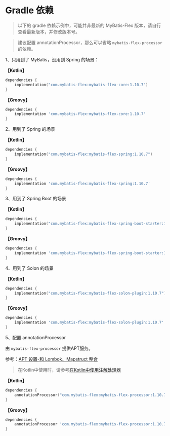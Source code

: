 # Gradle 依赖

> 以下的 gradle 依赖示例中，可能并非最新的 MyBatis-Flex 版本，请自行查看最新版本，并修改版本号。

> 建议配置 annotationProcessor，那么可以省略 `mybatis-flex-processor` 的依赖。

1、只用到了 MyBatis，没用到 Spring 的场景：

**【Kotlin】**

```kotlin
dependencies {
    implementation("com.mybatis-flex:mybatis-flex-core:1.10.7")
}
```

**【Groovy】**

```groovy
dependencies {
    implementation 'com.mybatis-flex:mybatis-flex-core:1.10.7'
}
```

2、用到了 Spring 的场景

**【Kotlin】**

```kotlin
dependencies {
    implementation("com.mybatis-flex:mybatis-flex-spring:1.10.7")
}
```

**【Groovy】**

```groovy
dependencies {
    implementation 'com.mybatis-flex:mybatis-flex-spring:1.10.7'
}
```

3、用到了 Spring Boot 的场景

**【Kotlin】**

```kotlin
dependencies {
    implementation("com.mybatis-flex:mybatis-flex-spring-boot-starter:1.10.7")
}
```

**【Groovy】**

```groovy
dependencies {
    implementation 'com.mybatis-flex:mybatis-flex-spring-boot-starter:1.10.7'
}
```


4、用到了 Solon 的场景

**【Kotlin】**

```kotlin
dependencies {
    implementation("com.mybatis-flex:mybatis-flex-solon-plugin:1.10.7")
}
```

**【Groovy】**

```groovy
dependencies {
    implementation 'com.mybatis-flex:mybatis-flex-solon-plugin:1.10.7'
}
```



5、配置 annotationProcessor

由 `mybatis-flex-processor` 提供APT服务。

参考：[APT 设置-和 Lombok、Mapstruct 整合](../others/apt.md)

> 在Kotlin中使用时，请参考[在Kotlin中使用注解处理器](../others/kapt.md)

**【Kotlin】**

```kotlin
dependencies {
    annotationProcessor("com.mybatis-flex:mybatis-flex-processor:1.10.7")
}
```

**【Groovy】**

```groovy
dependencies {
    annotationProcessor 'com.mybatis-flex:mybatis-flex-processor:1.10.7'
}
```
